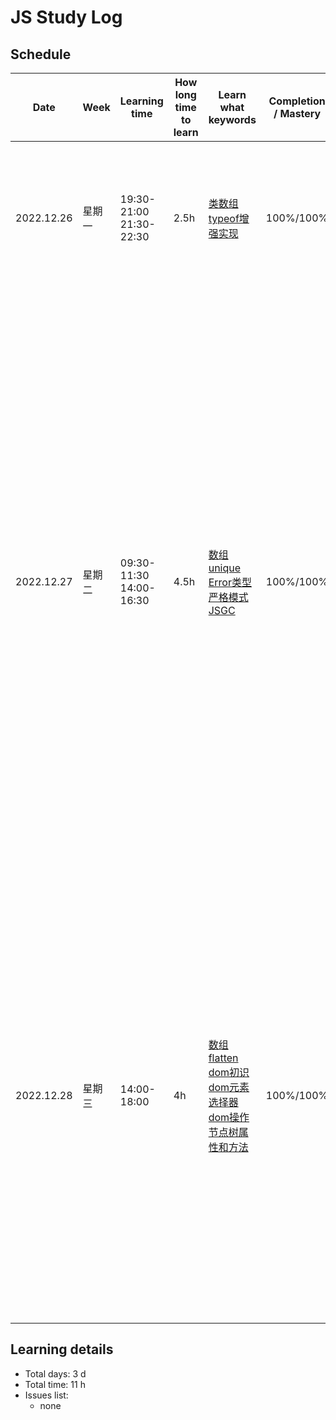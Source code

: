 # JS Study Log

## Schedule

<table>
    <thead align="center">
        <tr>
            <th>Date</th>
            <th width="80">Week</th>
            <th width="130">Learning time</th>
            <th width="80">How long time to learn</th>
            <th width="140">Learn what keywords</th>
            <th width="80">Completion / Mastery</th>
            <th>What you learned</th>
        </tr>
    </thead>
    <tbody>
        <tr>
            <td>2022.12.26</td>
            <td>星期一</td>
            <td>
              <span>19:30-21:00</span><br />
              <span>21:30-22:30</span>
            </td>
            <td>2.5h</td>
            <td>
              <a href="https://github.com/lxmob/blog/blob/main/js%2B%2B/array/class.array.html">类数组</a><br />
              <a href="https://github.com/lxmob/blog/blob/main/js%2B%2B/base/typeof.html">typeof增强实现</a>
            </td>
            <td>100%/100%</td>
            <td>
              <span>1、自定义类数组对象即可以是对象也可以是数组，通过继承数组原型对象上的方法，添加类数组对象length属性和对应下标属性</span><br />
              <span>2、常见的类数组有arguments，dom元素列表</span>
            </td>
        </tr>
        <tr>
            <td>2022.12.27</td>
            <td>星期二</td>
            <td>
              <span>09:30-11:30</span><br />
              <span>14:00-16:30</span>
            </td>
            <td>4.5h</td>
            <td>
              <a href="https://github.com/lxmob/blog/blob/main/js%2B%2B/array/array.unique.html">数组unique</a><br />
              <a href="https://github.com/lxmob/blog/blob/main/js%2B%2B/base/js.syntax.error.html">Error类型</a><br />
              <a href="https://github.com/lxmob/blog/blob/main/js%2B%2B/base/ECMA.html">严格模式</a><br />
              <a href="https://github.com/lxmob/blog/blob/main/js%2B%2B/base/js.gc.html">JSGC</a>
            </td>
            <td>100%/100%</td>
            <td>
              <span>1、数组去重多种方式：for循环结合splice方法实现、使用对象属性不重复的特性结合hasOwnProperty方法实现、es6的Set数据集合实现</span><br />
              <span>2、js错误类型分为6种：引用错误、类型错误、取值范围错误、语法错误、uri解析错误、eval错误</span><br />
              <span>3、使用try catch语法可以捕获代码块内发生的错误，throw关键字来抛出错误</span><br />
              <span>4、严格模式下不能使用 with 表达式、arguments.callee、函数名.caller、函数内this指向undefined，函数参数不能重复、声明变量必须使用var关键字、eval作用域声明的变量严格模式下无法访问</span><br />
              <span>5、js垃圾回收机制分为两种方式，标记清除和引用计数，大多浏览器采用标记清除的方式，低版本ie6使用引用计数形式，引用计数方式会导致循环引用问题使变量无法被释放，导致内存泄露</span>
            </td>
        </tr>
        <tr>
            <td>2022.12.28</td>
            <td>星期三</td>
            <td>
              <span>14:00-18:00</span>
            </td>
            <td>4h</td>
            <td>
              <a href="https://github.com/lxmob/blog/blob/main/js%2B%2B/array/array.unique.html">数组flatten</a><br />
              <a href="https://github.com/lxmob/blog/blob/main/js%2B%2B/dom/dom.html">dom初识</a><br />
              <a href="https://github.com/lxmob/blog/blob/main/js%2B%2B/dom/dom.selector.html">dom元素选择器</a><br />
              <a href="https://github.com/lxmob/blog/blob/main/js%2B%2B/base/js.gc.html">dom操作节点树属性和方法</a>
            </td>
            <td>100%/100%</td>
            <td>
              <span>1、js中的三种对象包含本地对象、内置对象、宿主对象</span><br />
              <span>2、dom是通过浏览器提供的一套方法表示或操作HTML和XML，它无法操作css样式，能改变元素的样式，是因为操作的是元素节点的属性style</span><br />
              <span>3、获取元素节点的方法包含get*一系列的方法还有html5新引入的web-api（querySelector、querySelectorAll）</span><br />
              <span>4、h5新引入的api相比较于get系列的优点是能够通过css选择器来获取对应的元素节点，缺点是性能差，不具备实时性存储的只是一块片段</span><br />
              <span>5、节点不等于元素，节点中包含元素节点，节点包含（元素、属性、文本、注释、document、fragement）</span>
            </td>
        </tr>
    </tbody>
</table>

## Learning details

- Total days: 3 d
- Total time: 11 h
- Issues list:
  - none
